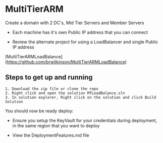 # MultiTierARM
Create a domain with 2 DC's, Mid Tier Servers and Member Servers

* Each machine has it's own Public IP address that you can connect

* Review the alternate project for using a LoadBalancer and single Public IP address

[MultiTierARMLoadBalance] (https://github.com/brwilkinson/MultiTierARMLoadBalance)

## Steps to get up and running
    1. Download the zip file or clone the repo
    2. Right click and open the solution MTLoadBalance.sln
    3. In solution explorer, Right click on the solution and click Build Solution

 You should now be ready deploy:

* Ensure you setup the KeyVault for your credentials during deployment, in the same region that you want to deploy

* View the DeploymentFeatures.md file
